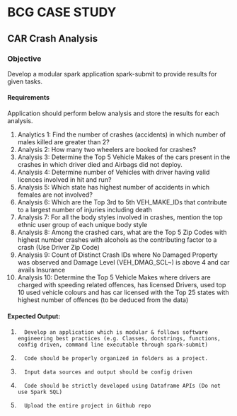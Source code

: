 
# BCG CASE STUDY
## CAR Crash Analysis

### Objective
Develop a modular spark application spark-submit to provide results for given tasks.

#### Requirements
Application should perform below analysis and store the results for each analysis.
1. Analytics 1: Find the number of crashes (accidents) in which number of males killed are greater than 2? 
2.	Analysis 2: How many two wheelers are booked for crashes? 
3.	Analysis 3: Determine the Top 5 Vehicle Makes of the cars present in the crashes in which driver died and Airbags did not deploy.
4.	Analysis 4: Determine number of Vehicles with driver having valid licences involved in hit and run? 
5.	Analysis 5: Which state has highest number of accidents in which females are not involved? 
6.	Analysis 6: Which are the Top 3rd to 5th VEH_MAKE_IDs that contribute to a largest number of injuries including death
7.	Analysis 7: For all the body styles involved in crashes, mention the top ethnic user group of each unique body style  
8.	Analysis 8: Among the crashed cars, what are the Top 5 Zip Codes with highest number crashes with alcohols as the contributing factor to a crash (Use Driver Zip Code)
9.	Analysis 9: Count of Distinct Crash IDs where No Damaged Property was observed and Damage Level (VEH_DMAG_SCL~) is above 4 and car avails Insurance
10.	Analysis 10: Determine the Top 5 Vehicle Makes where drivers are charged with speeding related offences, has licensed Drivers, used top 10 used vehicle colours and has car licensed with the Top 25 states with highest number of offences (to be deduced from the data)

#### Expected Output:
1.       Develop an application which is modular & follows software engineering best practices (e.g. Classes, docstrings, functions, config driven, command line executable through spark-submit)

2.       Code should be properly organized in folders as a project.

3.       Input data sources and output should be config driven

4.       Code should be strictly developed using Dataframe APIs (Do not use Spark SQL)

5.       Upload the entire project in Github repo
